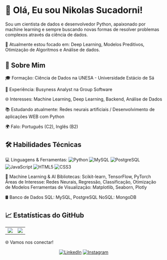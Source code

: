 # 👋 Olá, Eu sou Nikolas Sucadorni!


Sou um cientista de dados e desenvolvedor Python, apaixonado por machine learning e sempre buscando novas formas de resolver problemas complexos através da ciência de dados.

🌱 Atualmente estou focado em: Deep Learning, Modelos Preditivos, Otimização de Algoritmos e Análise de dados.

## 🚀 Sobre Mim

🎓 Formação: Ciência de Dados na UNESA - Universidade Estácio de Sá

💼 Experiência: Busyness Analyst na Group Software

🌐 Interesses: Machine Learning, Deep Learning, Backend, Análise de Dados

📚 Estudando atualmente: Redes neurais artificiais / Desenvolvimento de aplicações WEB com Python

🌍 Falo: Português (C2), Inglês (B2)

## 🛠️ Habilidades Técnicas

💻 Linguagens & Ferramentas: 
![Python](https://img.shields.io/badge/Python-3776AB?style=for-the-badge&logo=python&logoColor=white)
![MySQL](https://img.shields.io/badge/MySQL-4479A1?style=for-the-badge&logo=mysql&logoColor=white)
![PostgreSQL](https://img.shields.io/badge/PostgreSQL-336791?style=for-the-badge&logo=postgresql&logoColor=white)
![JavaScript](https://img.shields.io/badge/JavaScript-F7DF1E?style=for-the-badge&logo=javascript&logoColor=black)
![HTML5](https://img.shields.io/badge/HTML5-E34F26?style=for-the-badge&logo=html5&logoColor=white)
![CSS3](https://img.shields.io/badge/CSS3-1572B6?style=for-the-badge&logo=css3&logoColor=white)

🧠 Machine Learning & AI
Bibliotecas: Scikit-learn, TensorFlow, PyTorch
Áreas de Interesse: Redes Neurais, Regressão, Classificação, Otimização de Modelos
Ferramentas de Visualização: Matplotlib, Seaborn, Plotly

🛢️ Banco de Dados
SQL: MySQL, PostgreSQL
NoSQL: MongoDB

## 📈 Estatísticas do GitHub

<table>
  <tr>
    <td>
      <a href="https://github.com/NikolasSucadorni">
        <img src="https://github-readme-stats.vercel.app/api/top-langs/?username=NikolasSucadorni&layout=compact" />
      </a>
    </td>
    <td>
      <a href="https://github.com/NikolasSucadorni">
        <img src="https://github-readme-stats.vercel.app/api?username=NikolasSucadorni&show_icons=true&theme=radical" />
      </a>
    </td>
  </tr>
</table>

🌐 Vamos nos conectar!
<p align="center">
  <a href="https://www.linkedin.com/in/nikolas-sucadorni-2b976a192/"><img src="https://img.shields.io/badge/LinkedIn-blue?style=for-the-badge&logo=linkedin" alt="LinkedIn"/></a>
  <a href="https://www.instagram.com/sucadorni/"><img src="https://img.shields.io/badge/Instagram-E4405F?style=for-the-badge&logo=instagram&logoColor=white" alt="Instagram"/></a>
</p>
